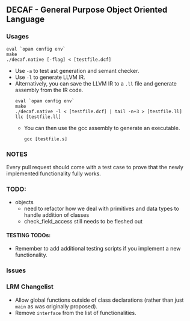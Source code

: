 ## DECAF - General Purpose Object Oriented Language

### Usages
```
eval `opam config env`
make
./decaf.native [-flag] < [testfile.dcf]
```
* Use `-a` to test ast generation and semant checker.
* Use `-l` to generate LLVM IR.
* Alternatively, you can save the LLVM IR to a `.ll` file and generate assembly from the IR code.
  ```
  eval `opam config env`
  make
  ./decaf.native -l < [testfile.dcf] | tail -n+3 > [testfile.ll]
  llc [testfile.ll]
  ```
  * You can then use the gcc assembly to generate an executable.
    ```
    gcc [testfile.s]
    ```

### NOTES
Every pull request should come with a test case to prove that the newly implemented functionality fully works.

### TODO:
* objects
	- need to refactor how we deal with primitives and data types to handle addition of classes
	- check_field_access still needs to be fleshed out

#### TESTING TODOs:
* Remember to add additional testing scripts if you implement a new functionality.

### Issues

### LRM Changelist
* Allow global functions outside of class declarations (rather than just `main` as was originally proposed).
* Remove `interface` from the list of functionalities.
